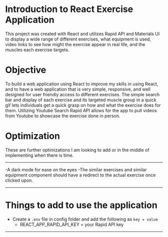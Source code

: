# Introduction to React Exercise Application

This project was created with React and utilizes Rapid API and Materials UI to display a wide range of different exercises, what equipment is used, video links to see how might the exercise appear in real life, and the muscles each exercise targets. 


# Objective
To build a web application using React to improve my skills in using React, and to have a web application that is very simple, responsive, and well designed for user friendly access to different exercises. The simple search bar and display of each exercise and its targeted muscle group in a quick gif lets individuals get a quick grasp on how and what the exercise does for them. Utilizing Youtube Search Rapid API allows for the app to pull videos from Youtube to showcase the exercise done in person. 

# Optimization
These are further optimizations I am looking to add or in the middle of implementing when there is time.

---

-A dark mode for ease on the eyes
-The similar exercises and similar equipment component should have a redirect to the actual exercise once clicked upon. 

---



# Things to add to use the application

- Create a `.env` file in config folder and add the following as `key = value`
  - REACT_APP_RAPID_API_KEY = your Rapid API key 

---
